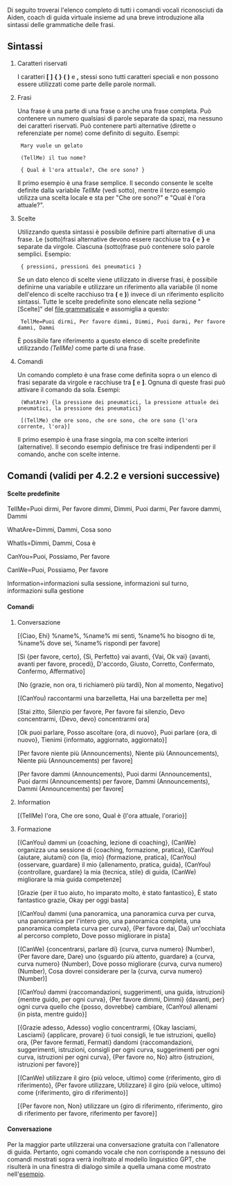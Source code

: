 Di seguito troverai l'elenco completo di tutti i comandi vocali riconosciuti da Aiden, coach di guida virtuale insieme ad una breve introduzione alla sintassi delle grammatiche delle frasi.

## Sintassi

1. Caratteri riservati

   I caratteri **[** **]** **{** **}** **(** **)** e **,** stessi sono tutti caratteri speciali e non possono essere utilizzati come parte delle parole normali.
   
2. Frasi

   Una frase è una parte di una frase o anche una frase completa. Può contenere un numero qualsiasi di parole separate da spazi, ma nessuno dei caratteri riservati. Può contenere parti alternative (dirette o referenziate per nome) come definito di seguito. Esempi:
   
		Mary vuole un gelato

		(TellMe) il tuo nome?
		
		{ Qual è l'ora attuale?, Che ore sono? }
		
   Il primo esempio è una frase semplice. Il secondo consente le scelte definite dalla variabile *TellMe* (vedi sotto), mentre il terzo esempio utilizza una scelta locale e sta per "Che ore sono?" e "Qual è l'ora attuale?".


3. Scelte

   Utilizzando questa sintassi è possibile definire parti alternative di una frase. Le (sotto)frasi alternative devono essere racchiuse tra **{** e **}** e separate da virgole. Ciascuna (sotto)frase può contenere solo parole semplici. Esempio:
   
		{ pressioni, pressioni dei pneumatici }

	Se un dato elenco di scelte viene utilizzato in diverse frasi, è possibile definirne una variabile e utilizzare un riferimento alla variabile (il nome dell'elenco di scelte racchiuso tra **(** e **)**) invece di un riferimento esplicito sintassi. Tutte le scelte predefinite sono elencate nella sezione "[Scelte]" del [file grammaticale](https://github.com/SeriousOldMan/Simulator-Controller/blob/main/Sources/Assistants/Grammars/Race%20Engineer.grammars.it) e assomiglia a questo:

		TellMe=Puoi dirmi, Per favore dimmi, Dimmi, Puoi darmi, Per favore dammi, Dammi

   È possibile fare riferimento a questo elenco di scelte predefinite utilizzando *(TellMe)* come parte di una frase.

4. Comandi

   Un comando completo è una frase come definita sopra o un elenco di frasi separate da virgole e racchiuse tra **[** e **]**. Ognuna di queste frasi può attivare il comando da sola. Esempi:

		(WhatAre) {la pressione dei pneumatici, la pressione attuale dei pneumatici, la pressione dei pneumatici}
		
		[(TellMe) che ore sono, che ore sono, che ore sono {l'ora corrente, l'ora}]

   Il primo esempio è una frase singola, ma con scelte interiori (alternative). Il secondo esempio definisce tre frasi indipendenti per il comando, anche con scelte interne.

## Comandi (validi per 4.2.2 e versioni successive)

#### Scelte predefinite

TellMe=Puoi dirmi, Per favore dimmi, Dimmi, Puoi darmi, Per favore dammi, Dammi

WhatAre=Dimmi, Dammi, Cosa sono

WhatIs=Dimmi, Dammi, Cosa è

CanYou=Puoi, Possiamo, Per favore

CanWe=Puoi, Possiamo, Per favore

Information=informazioni sulla sessione, informazioni sul turno, informazioni sulla gestione

#### Comandi

1.  Conversazione

	[{Ciao, Ehi} %name%, %name% mi senti, %name% ho bisogno di te, %name% dove sei, %name% rispondi per favore]

	[Sì {per favore, certo}, {Sì, Perfetto} vai avanti, {Vai, Ok vai} {avanti, avanti per favore, procedi}, D'accordo, Giusto, Corretto, Confermato, Confermo, Affermativo]

	[No {grazie, non ora, ti richiamerò più tardi}, Non al momento, Negativo]

	[(CanYou) raccontarmi una barzelletta, Hai una barzelletta per me]

	[Stai zitto, Silenzio per favore, Per favore fai silenzio, Devo concentrarmi, {Devo, devo} concentrarmi ora]
	
	[Ok puoi parlare, Posso ascoltare {ora, di nuovo}, Puoi parlare {ora, di nuovo}, Tienimi {informato, aggiornato, aggiornato}]

	[Per favore niente più (Announcements), Niente più (Announcements), Niente più (Announcements) per favore]

	[Per favore dammi (Announcements), Puoi darmi (Announcements), Puoi darmi (Announcements) per favore, Dammi (Announcements), Dammi (Announcements) per favore]

2.  Information

	[(TellMe) l'ora, Che ore sono, Qual è {l'ora attuale, l'orario}]

3.  Formazione

	[(CanYou) dammi un {coaching, lezione di coaching}, (CanWe) organizza una sessione di {coaching, formazione, pratica}, (CanYou) {aiutare, aiutami} con {la, mio} {formazione, pratica}, (CanYou) {osservare, guardare} il mio {allenamento, pratica, guida}, (CanYou) {controllare, guardare} la mia {tecnica, stile} di guida, (CanWe) migliorare la mia guida competenze]

	[Grazie {per il tuo aiuto, ho imparato molto, è stato fantastico}, È stato fantastico grazie, Okay per oggi basta]

	[(CanYou) dammi {una panoramica, una panoramica curva per curva, una panoramica per l'intero giro, una panoramica completa, una panoramica completa curva per curva}, {Per favore dai, Dai} un'occhiata al percorso completo, Dove posso migliorare in pista]

	[(CanWe) {concentrarsi, parlare di} {curva, curva numero} (Number), {Per favore dare, Dare} uno {sguardo più attento, guardare} a {curva, curva numero} (Number), Dove posso migliorare {curva, curva numero} (Number), Cosa dovrei considerare per la {curva, curva numero} (Number)]

	[(CanYou) dammi {raccomandazioni, suggerimenti, una guida, istruzioni} {mentre guido, per ogni curva}, {Per favore dimmi, Dimmi} {davanti, per} ogni curva quello che {posso, dovrebbe} cambiare, (CanYou) allenami {in pista, mentre guido}]

	[{Grazie adesso, Adesso} voglio concentrarmi, {Okay lasciami, Lasciami} {applicare, provare} {i tuoi consigli, le tue istruzioni, quello} ora, {Per favore fermati, Fermati} dandomi {raccomandazioni, suggerimenti, istruzioni, consigli per ogni curva, suggerimenti per ogni curva, istruzioni per ogni curva}, {Per favore no, No} altro {istruzioni, istruzioni per favore}]

	[(CanWe) utilizzare il giro {più veloce, ultimo} come {riferimento, giro di riferimento}, {Per favore utilizzare, Utilizzare} il giro {più veloce, ultimo} come {riferimento, giro di riferimento}]

	[{Per favore non, Non} utilizzare un {giro di riferimento, riferimento, giro di riferimento per favore, riferimento per favore}]

#### Conversazione

Per la maggior parte utilizzerai una conversazione gratuita con l'allenatore di guida. Pertanto, ogni comando vocale che non corrisponde a nessuno dei comandi mostrati sopra verrà inoltrato al modello linguistico GPT, che risulterà in una finestra di dialogo simile a quella umana come mostrato nell'[esempio](https://github.com/SeriousOldMan/Simulator-Controller/wiki/Virtual-Driving-Coach#a-typical-dialog).